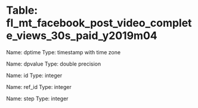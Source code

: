 Table: fl_mt_facebook_post_video_complete_views_30s_paid_y2019m04
=================================================================

Name: dptime
Type: timestamp with time zone

Name: dpvalue
Type: double precision

Name: id
Type: integer

Name: ref_id
Type: integer

Name: step
Type: integer

